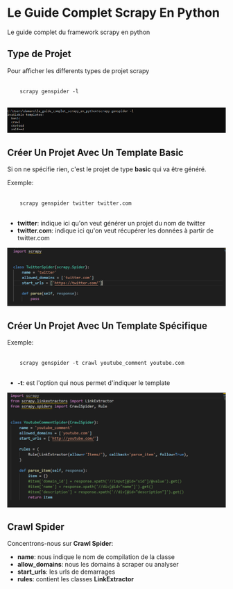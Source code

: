 # Le Guide Complet Scrapy En Python

Le guide complet du framework scrapy en python 

## Type de Projet

Pour afficher les differents types de projet scrapy

<pre>
<code>
    scrapy genspider -l
</code>
</pre>

![image](images/1.png)

## Créer Un Projet Avec Un Template Basic

Si on ne spécifie rien, c'est le projet de type **basic** qui va être généré.

Exemple:

<pre>
<code>
    scrapy genspider twitter twitter.com
</code>
</pre>

* **twitter**: indique ici qu'on veut générer un projet du nom de twitter
*  **twitter.com**: indique ici qu'on veut récupérer les données à partir de twitter.com

![image](images/2.png)

## Créer Un Projet Avec Un Template Spécifique

Exemple:

<pre>
<code>
    scrapy genspider -t crawl youtube_comment youtube.com
</code>
</pre>

* **-t**: est l'option qui nous permet d'indiquer le template

![image](images/4.png)

## Crawl Spider

Concentrons-nous sur **Crawl Spider**:

* **name**: nous indique le nom de compilation de la classe
* **allow_domains**: nous les domains à scraper ou analyser
* **start_urls**: les urls de demarrages
* **rules**: contient les classes **LinkExtractor**